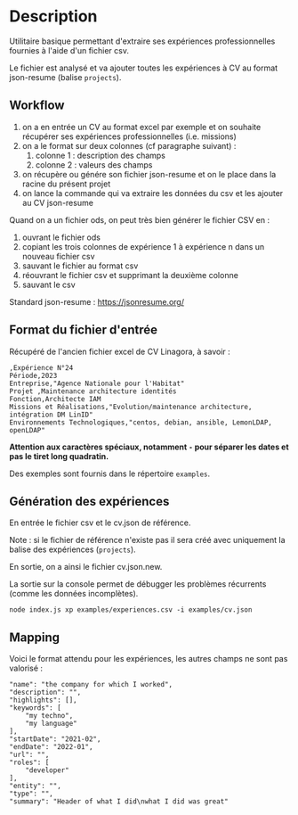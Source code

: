 # Description

Utilitaire basique permettant d'extraire ses expériences professionnelles fournies à l'aide d'un fichier csv.

Le fichier est analysé et va ajouter toutes les expériences à CV au format json-resume (balise `projects`).

## Workflow

1. on a en entrée un CV au format excel par exemple et on souhaite récupérer ses expériences professionnelles (i.e. missions)
2. on a le format sur deux colonnes (cf paragraphe suivant) :
    1. colonne 1 : description des champs
    2. colonne 2 : valeurs des champs
3. on récupère ou génére son fichier json-resume et on le place dans la racine du présent projet
4. on lance la commande qui va extraire les données du csv et les ajouter au CV json-resume

Quand on a un fichier ods, on peut très bien générer le fichier CSV en :
1. ouvrant le fichier ods
2. copiant les trois colonnes de expérience 1 à expérience n dans un nouveau fichier csv
3. sauvant le fichier au format csv
4. réouvrant le fichier csv et supprimant la deuxième colonne
5. sauvant le csv

Standard json-resume : https://jsonresume.org/

## Format du fichier d'entrée


Récupéré de l'ancien fichier excel de CV Linagora, à savoir :

```
,Expérience N°24
Période,2023
Entreprise,"Agence Nationale pour l'Habitat"
Projet ,Maintenance architecture identités
Fonction,Architecte IAM
Missions et Réalisations,"Evolution/maintenance architecture, intégration DM LinID"
Environnements Technologiques,"centos, debian, ansible, LemonLDAP, openLDAP"
```

**Attention aux caractères spéciaux, notamment `-` pour séparer les dates et pas le tiret long quadratin.**

Des exemples sont fournis dans le répertoire `examples`.

## Génération des expériences

En entrée le fichier csv et le cv.json de référence.

Note : si le fichier de référence n'existe pas il sera créé avec uniquement la balise des expériences (`projects`).

En sortie, on a ainsi le fichier cv.json.new.

La sortie sur la console permet de débugger les problèmes récurrents (comme les données incomplètes).

```
node index.js xp examples/experiences.csv -i examples/cv.json
```

## Mapping

Voici le format attendu pour les expériences, les autres champs ne sont pas valorisé :

```
"name": "the company for which I worked",
"description": "",
"highlights": [],
"keywords": [
    "my techno",
    "my language"
],
"startDate": "2021-02",
"endDate": "2022-01",
"url": "",
"roles": [
    "developer"
],
"entity": "",
"type": "",
"summary": "Header of what I did\nwhat I did was great"
```

